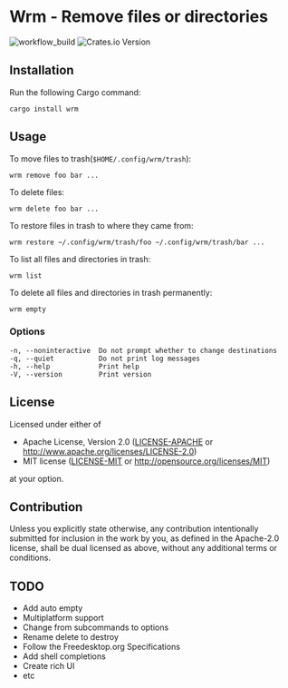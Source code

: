 # Wrm - Remove files or directories

![workflow_build](https://github.com/p1486/sdmw/actions/workflows/build.yml/badge.svg)
![Crates.io Version](https://img.shields.io/crates/v/wrm)

## Installation
Run the following Cargo command:
```
cargo install wrm
```

## Usage
To move files to trash(`$HOME/.config/wrm/trash`):
```console
wrm remove foo bar ...
```

To delete files:
```console
wrm delete foo bar ...
```

To restore files in trash to where they came from:
```console
wrm restore ~/.config/wrm/trash/foo ~/.config/wrm/trash/bar ...
```

To list all files and directories in trash:
```console
wrm list
```

To delete all files and directories in trash permanently:
```console
wrm empty
```

### Options
```console
-n, --noninteractive  Do not prompt whether to change destinations
-q, --quiet           Do not print log messages
-h, --help            Print help
-V, --version         Print version
```

## License

Licensed under either of

 * Apache License, Version 2.0
   ([LICENSE-APACHE](LICENSE-APACHE) or http://www.apache.org/licenses/LICENSE-2.0)
 * MIT license
   ([LICENSE-MIT](LICENSE-MIT) or http://opensource.org/licenses/MIT)

at your option.

## Contribution

Unless you explicitly state otherwise, any contribution intentionally submitted
for inclusion in the work by you, as defined in the Apache-2.0 license, shall be
dual licensed as above, without any additional terms or conditions.

## TODO
- Add auto empty
- Multiplatform support
- Change from subcommands to options
- Rename delete to destroy
- Follow the Freedesktop.org Specifications
- Add shell completions
- Create rich UI 
- etc
